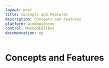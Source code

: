 ```yaml
---
layout: post
title: Concepts and Features
description: Concepts and Features
platform: windowsforms
control: MaskedEditBox
documentation: ug
--- 
```

# Concepts and Features